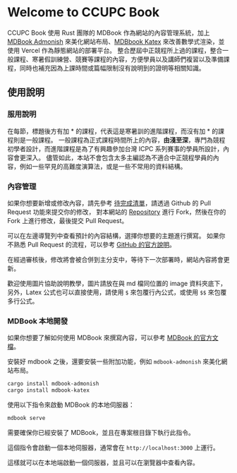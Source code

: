 # Welcome to CCUPC Book

CCUPC Book 使用 Rust 團隊的 MDBook 作為網站的內容管理系統，加上 [MDBook Admonish](https://github.com/tommilligan/mdbook-admonish) 來美化網站布局、[MDBbook Katex](https://github.com/lzanini/mdbook-katex) 來改善數學式渲染，並使用 Vercel 作為靜態網站的部署平台。
整合歷屆中正競程所上過的課程，整合一般課程、寒暑假訓練營、競賽等課程的內容，方便學員以及講師們複習以及準備課程，同時也補充因為上課時間或篇幅限制沒有說明到的證明等相關知識。

## 使用說明

### 服用說明

在每節，標題後方有加 * 的課程，代表這是寒暑訓的進階課程，而沒有加 * 的課程則是一般課程。
一般課程為正式課程時間所上的內容，**由淺至深**，專門為競程初學者設計，而進階課程是為了有興趣參加台灣 ICPC 系列賽事的學員所設計，內容會更深入。
儘管如此，本站不會包含太多主編認為不適合中正競程學員的內容，例如一些罕見的高難度演算法，或是一些不常用的資料結構。

### 內容管理

如果你想要新增或修改內容，請先參考 [待完成清單](in_progress.md)，請透過 Github 的 Pull Request 功能來提交你的修改，
對本網站的 [Repository](https://github.com/CCUPCxDS/ccupc-book) 進行 Fork，然後在你的 Fork 上進行修改，最後提交 Pull Request。

可以在左邊導覽列中查看預計的內容結構，選擇你想要的主題進行撰寫。
如果你不熟悉 Pull Request 的流程，可以參考 [GitHub 的官方說明](https://docs.github.com/en/get-started/quickstart/contributing-to-projects)。

在經過審核後，修改將會被合併到主分支中，等待下一次部署時，網站內容將會更新。

歡迎使用圖片協助說明教學，圖片請放在與 md 檔同位置的 image 資料夾底下，
另外，Latex 公式也可以直接使用，請使用 `$` 來包覆行內公式，或使用 `$$` 來包覆多行公式。

### MDBook 本地開發

如果你想要了解如何使用 MDBook 來撰寫內容，可以參考 [MDBook 的官方文檔](https://rust-lang.github.io/mdBook/index.html)。

安裝好 mdbook 之後，還要安裝一些附加功能，例如 `mdbook-admonish` 來美化網站布局。

```bash
cargo install mdbook-admonish
cargo install mdbook-katex
```

使用以下指令來啟動 MDBook 的本地伺服器：

```bash
mdbook serve
```

需要確保你已經安裝了 MDBook，並且在專案根目錄下執行此指令。

這個指令會啟動一個本地伺服器，通常會在 `http://localhost:3000` 上運行。

這樣就可以在本地端啟動一個伺服器，並且可以在瀏覽器中查看內容。